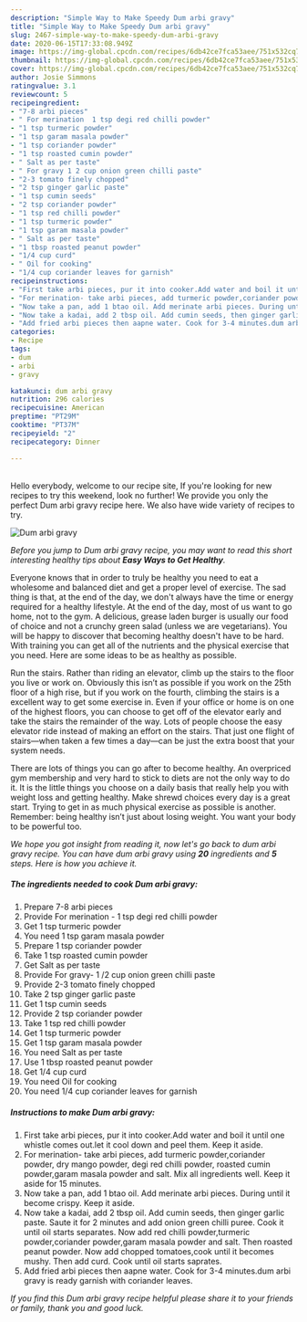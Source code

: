 ```yaml
---
description: "Simple Way to Make Speedy Dum arbi gravy"
title: "Simple Way to Make Speedy Dum arbi gravy"
slug: 2467-simple-way-to-make-speedy-dum-arbi-gravy
date: 2020-06-15T17:33:08.949Z
image: https://img-global.cpcdn.com/recipes/6db42ce7fca53aee/751x532cq70/dum-arbi-gravy-recipe-main-photo.jpg
thumbnail: https://img-global.cpcdn.com/recipes/6db42ce7fca53aee/751x532cq70/dum-arbi-gravy-recipe-main-photo.jpg
cover: https://img-global.cpcdn.com/recipes/6db42ce7fca53aee/751x532cq70/dum-arbi-gravy-recipe-main-photo.jpg
author: Josie Simmons
ratingvalue: 3.1
reviewcount: 5
recipeingredient:
- "7-8 arbi pieces"
- " For merination  1 tsp degi red chilli powder"
- "1 tsp turmeric powder"
- "1 tsp garam masala powder"
- "1 tsp coriander powder"
- "1 tsp roasted cumin powder"
- " Salt as per taste"
- " For gravy 1 2 cup onion green chilli paste"
- "2-3 tomato finely chopped"
- "2 tsp ginger garlic paste"
- "1 tsp cumin seeds"
- "2 tsp coriander powder"
- "1 tsp red chilli powder"
- "1 tsp turmeric powder"
- "1 tsp garam masala powder"
- " Salt as per taste"
- "1 tbsp roasted peanut powder"
- "1/4 cup curd"
- " Oil for cooking"
- "1/4 cup coriander leaves for garnish"
recipeinstructions:
- "First take arbi pieces, pur it into cooker.Add water and boil it until one whistle comes out.let it cool down and peel them. Keep it aside."
- "For merination- take arbi pieces, add turmeric powder,coriander powder, dry mango powder, degi red chilli powder, roasted cumin powder,garam masala powder and salt. Mix all ingredients well. Keep it aside for 15 minutes."
- "Now take a pan, add 1 btao oil. Add merinate arbi pieces. During until it become crispy. Keep it aside."
- "Now take a kadai, add 2 tbsp oil. Add cumin seeds, then ginger garlic paste. Saute it for 2 minutes and add onion green chilli puree. Cook it until oil starts separates. Now add red chilli powder,turmeric powder,coriander powder,garam masala powder and salt. Then roasted peanut powder. Now add chopped tomatoes,cook until it becomes mushy. Then add curd. Cook until oil starts saprates."
- "Add fried arbi pieces then aapne water. Cook for 3-4 minutes.dum arbi gravy is ready garnish with coriander leaves."
categories:
- Recipe
tags:
- dum
- arbi
- gravy

katakunci: dum arbi gravy 
nutrition: 296 calories
recipecuisine: American
preptime: "PT29M"
cooktime: "PT37M"
recipeyield: "2"
recipecategory: Dinner

---
```

<br>
Hello everybody, welcome to our recipe site, If you're looking for new recipes to try this weekend, look no further! We provide you only the perfect Dum arbi gravy recipe here. We also have wide variety of recipes to try.
<br>


![Dum arbi gravy](https://img-global.cpcdn.com/recipes/6db42ce7fca53aee/751x532cq70/dum-arbi-gravy-recipe-main-photo.jpg)

<i>Before you jump to Dum arbi gravy recipe, you may want to read this short interesting healthy tips about <strong>Easy Ways to Get Healthy</strong>.</i>

Everyone knows that in order to truly be healthy you need to eat a wholesome and balanced diet and get a proper level of exercise. The sad thing is that, at the end of the day, we don't always have the time or energy required for a healthy lifestyle. At the end of the day, most of us want to go home, not to the gym. A delicious, grease laden burger is usually our food of choice and not a crunchy green salad (unless we are vegetarians). You will be happy to discover that becoming healthy doesn't have to be hard. With training you can get all of the nutrients and the physical exercise that you need. Here are some ideas to be as healthy as possible.

Run the stairs. Rather than riding an elevator, climb up the stairs to the floor you live or work on. Obviously this isn’t as possible if you work on the 25th floor of a high rise, but if you work on the fourth, climbing the stairs is a excellent way to get some exercise in. Even if your office or home is on one of the highest floors, you can choose to get off of the elevator early and take the stairs the remainder of the way. Lots of people choose the easy elevator ride instead of making an effort on the stairs. That just one flight of stairs—when taken a few times a day—can be just the extra boost that your system needs. 

There are lots of things you can go after to become healthy. An overpriced gym membership and very hard to stick to diets are not the only way to do it. It is the little things you choose on a daily basis that really help you with weight loss and getting healthy. Make shrewd choices every day is a great start. Trying to get in as much physical exercise as possible is another. Remember: being healthy isn’t just about losing weight. You want your body to be powerful too. 


<i>We hope you got insight from reading it, now let's go back to dum arbi gravy recipe. You can have dum arbi gravy using <strong>20</strong> ingredients and <strong>5</strong> steps. Here is how you achieve it.
</i>

##### The ingredients needed to cook Dum arbi gravy:

1. Prepare 7-8 arbi pieces
1. Provide  For merination - 1 tsp degi red chilli powder
1. Get 1 tsp turmeric powder
1. You need 1 tsp garam masala powder
1. Prepare 1 tsp coriander powder
1. Take 1 tsp roasted cumin powder
1. Get  Salt as per taste
1. Provide  For gravy- 1 /2 cup onion green chilli paste
1. Provide 2-3 tomato finely chopped
1. Take 2 tsp ginger garlic paste
1. Get 1 tsp cumin seeds
1. Provide 2 tsp coriander powder
1. Take 1 tsp red chilli powder
1. Get 1 tsp turmeric powder
1. Get 1 tsp garam masala powder
1. You need  Salt as per taste
1. Use 1 tbsp roasted peanut powder
1. Get 1/4 cup curd
1. You need  Oil for cooking
1. You need 1/4 cup coriander leaves for garnish


##### Instructions to make Dum arbi gravy:

1. First take arbi pieces, pur it into cooker.Add water and boil it until one whistle comes out.let it cool down and peel them. Keep it aside.
1. For merination- take arbi pieces, add turmeric powder,coriander powder, dry mango powder, degi red chilli powder, roasted cumin powder,garam masala powder and salt. Mix all ingredients well. Keep it aside for 15 minutes.
1. Now take a pan, add 1 btao oil. Add merinate arbi pieces. During until it become crispy. Keep it aside.
1. Now take a kadai, add 2 tbsp oil. Add cumin seeds, then ginger garlic paste. Saute it for 2 minutes and add onion green chilli puree. Cook it until oil starts separates. Now add red chilli powder,turmeric powder,coriander powder,garam masala powder and salt. Then roasted peanut powder. Now add chopped tomatoes,cook until it becomes mushy. Then add curd. Cook until oil starts saprates.
1. Add fried arbi pieces then aapne water. Cook for 3-4 minutes.dum arbi gravy is ready garnish with coriander leaves.


<i>If you find this Dum arbi gravy recipe helpful please share it to your friends or family, thank you and good luck.</i>
